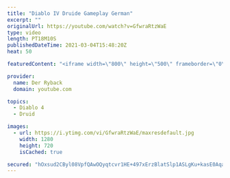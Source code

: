 ```yaml
---
title: "Diablo IV Druide Gameplay German"
excerpt: ""
originalUrl: https://youtube.com/watch?v=GfwraRtzWaE
type: video
length: PT18M10S
publishedDateTime: 2021-03-04T15:48:20Z
heat: 50

featuredContent: "<iframe width=\"800\" height=\"500\" frameborder=\"0\" src=\"https://www.youtube.com/embed/GfwraRtzWaE\" allow=\"accelerometer; autoplay; encrypted-media; gyroscope; picture-in-picture\" allowfullscreen></iframe>"

provider:
  name: Der Ryback
  domain: youtube.com

topics:
  - Diablo 4
  - Druid

images:
  - url: https://i.ytimg.com/vi/GfwraRtzWaE/maxresdefault.jpg
    width: 1280
    height: 720
    isCached: true

secured: "hOxsud2CByl08VpfQAwOQyqtcvr1HE+497xErzBlatSlp1ASLgKu+kasE0AqaVv9opxP7uDyMQk/bE2p+dq7K6tLezSjVaiDIWl0pNWRX3q19alztIpgAbP41386/wkgTJXyYUhtUppt/IBGsHhNBQM7qcn12lWKhfyhf/SoGN2kn+njY94dumI/AXIuGrymdXgGZm7DzKjQo0Q+7R1ChGQ4PRUlDlHt37xF1ZuDOD90xUpW4/9BwSnCKR+MrnvMy9uznSIUyyUrGomzPsp9R8bz6Q5TFVcsdSkmToNP/0sBfe5s9RA9YJyWmqNe87bZpABTHStTcp2FIka0+DDXHCr9WeYxH6J7AFHcAFVdh5f543m9hRwlb7ok31jpxPLKRrZkt8AuzU63LZRKJDGIB2taluNky7PsvDcpVSJmgJ8=;tFh4l5gK9i5SbW5fjWcb3A=="
---
```


